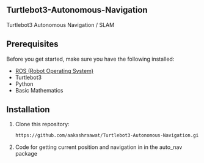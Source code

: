 ## Turtlebot3-Autonomous-Navigation

Turtlebot3 Autonomous Navigation / SLAM




## Prerequisites

Before you get started, make sure you have the following installed:

- [ROS (Robot Operating System)](http://www.ros.org/)
- Turtlebot3
- Python
- Basic Mathematics

## Installation

1. Clone this repository:

   ```bash
   https://github.com/aakashraawat/Turtlebot3-Autonomous-Navigation.git

2. Code for getting current position and navigation in in the auto_nav package 
